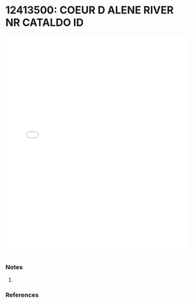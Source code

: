 # 12413500: COEUR D ALENE RIVER NR CATALDO ID

<iframe src="/_static/stations/12413500_fdc.html" width="100%" height="600" frameborder="0"></iframe>

### Notes
1. 

### References

